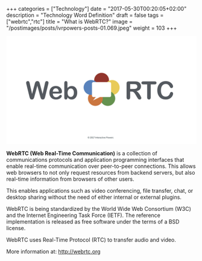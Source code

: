 +++
categories = ["Technology"]
date = "2017-05-30T00:20:05+02:00"
description = "Technology Word Definition"
draft = false
tags = ["webrtc","rtc"]
title = "What is WebRTC?"
image = "/postimages/posts/ivrpowers-posts-01.069.jpeg"
weight = 103
+++

![Lorem Ipsum](/postimages/posts/ivrpowers-posts-01.069.jpeg)

**WebRTC (Web Real-Time Communication)** is a collection of communications protocols and application programming interfaces that enable real-time communication over peer-to-peer connections. This allows web browsers to not only request resources from backend servers, but also real-time information from browsers of other users.

This enables applications such as video conferencing, file transfer, chat, or desktop sharing without the need of either internal or external plugins.

WebRTC is being standardized by the World Wide Web Consortium (W3C) and the Internet Engineering Task Force (IETF). The reference implementation is released as free software under the terms of a BSD license. 

WebRTC uses Real-Time Protocol (RTC) to transfer audio and video.

More information at: http://webrtc.org 